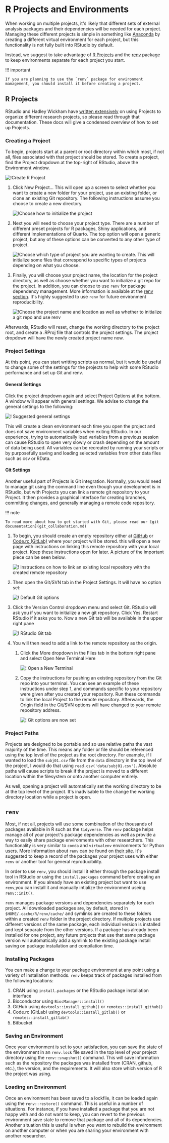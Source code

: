 # R Projects and Environments

When working on multiple projects, it's likely that different sets of external analysis packages and their dependencies will be needed for each project. Managing these different projects is simple in something like [Anaconda](using_anaconda.md) by creating a different virtual environment for each project, but this functionality is not fully built into RStudio by default.

Instead, we suggest to take advantage of [R Projects](https://support.posit.co/hc/en-us/articles/200526207-Using-RStudio-Projects) and the [renv](https://rstudio.github.io/renv/articles/renv.html) package to keep environments separate for each project you start.

<!-- markdownlint-disable MD046 -->
!!! important

    If you are planning to use the `renv` package for environment management, you should install it before creating a project.
<!-- markdownlint-enable MD046 -->

## R Projects

RStudio and Hadley Wickham have [written extensively](https://r4ds.had.co.nz/workflow-projects.html) on using Projects to organize different research projects, so please read through that documentation. These docs will give a condensed overview of how to set up Projects.

### Creating a Project

To begin, projects start at a parent or root directory within which most, if not all, files associated with that project should be stored. To create a project, find the Project dropdown at the top-right of RStudio, above the Environment window.

![!Create R Project](images/r_create_project.png)

1. Click New Project... This will open up a screen to select whether you want to create a new folder for your project, use an existing folder, or clone an existing Git repository. The following instructions assume you choose to create a new directory.

    ![!Choose how to initialize the project](images/r_project_wizard.png)

1. Next you will need to choose your project type. There are a number of different preset projects for R packages, Shiny applications, and different implementations of Quarto. The top option will open a generic project, but any of these options can be converted to any other type of project.

    ![!Choose which type of project you are wanting to create. This will initialize some files that correspond to specific types of projects depending on what you choose.](images/r_project_type.png)

1. Finally, you will choose your project name, the location for the project directory, as well as choose whether you want to initialize a git repo for the project. In addition, you can choose to use `renv` for package dependency management. More information is available at the [renv section](#renv). It's highly suggested to use `renv` for future environment reproducibility.

    ![!Choose the project name and location as well as whether to initialize a git repo and use renv](images/r_name_project.png)

Afterwards, RStudio will reset, change the working directory to the project root, and create a .RProj file that controls the project settings. The project dropdown will have the newly created project name now.

### Project Settings

At this point, you can start writting scripts as normal, but it would be useful to change some of the settings for the projects to help with some RStudio performance and set up Git and renv.

#### General Settings

Click the project dropdown again and select Project Options at the bottom. A window will appear with general settings. We advise to change the general settings to the following:

![! Suggested general settings](images/r_project_general_settings.png)

This will create a clean environment each time you open the project and does not save environment variables when exiting RStudio. In our experience, trying to automatically load variables from a previous session can cause RStudio to open very slowly or crash depending on the amount of data being used. All variables can be recreated by running your scripts or by purposefully saving and loading selected variables from other data files such as csv or RData.

#### Git Settings

Another useful part of Projects is Git integration. Normally, you would need to manage git using the command line even though your development is in RStudio, but with Projects you can link a remote git repository to your Project. It then provides a graphical interface for creating branches, committing changes, and generally managing a remote code repository.

<!-- markdownlint-disable MD046 -->
!!! note

    To read more about how to get started with Git, please read our [git documentation](git_collaboration.md)
<!-- markdownlint-enable MD046 -->

1. To begin, you should create an empty repository either at [GitHub](https://github.com/) or [Code.rc (GitLab)](https://code.rc.uab.edu/users/sign_in) where your project will be stored. this will open a new page with instructions on linking this remote repository with your local project. Keep these instructions open for later. A picture of the important piece can be seen below.

    ![! Instructions on how to link an existing local repository with the created remote repository](images/r_push_existing_repo_instructions.png)

1. Then open the Git/SVN tab in the Project Settings. It will have no option set:

    ![! Default Git options](images/r_git_options_1.png)

1. Click the Version Control dropdown menu and select Git. RStudio will ask you if you want to initialize a new git repository. Click Yes. Restart RStudio if it asks you to. Now a new Git tab will be available in the upper right pane

    ![! RStudio Git tab](images/r_git_pane.png)

1. You will then need to add a link to the remote repository as the origin.
    1. Click the More dropdown in the Files tab in the bottom right pane and select Open New Terminal Here

        ![! Open a New Terminal](images/r_open_terminal.png)

    1. Copy the instructions for pushing an existing repository from the Git repo into your terminal. You can see an example of these instructions under step 1, and commands specific to your repository were given after you created your repository. Run these commands to link the local Project to the remote repository. Afterwards, the Origin field in the Git/SVN options will have changed to your remote repository address.

        ![! Git options are now set](images/r_git_options_2.png)

### Project Paths

Projects are designed to be portable and so use relative paths the vast majority of the time. This means any folder or file should be referenced using the top level of the project as the root directory. For example, if I wanted to load the `subj01.csv` file from the `data` directory in the top level of the project, I would do that using `read.csv('data/subj01.csv')`. Absolute paths will cause scripts to break if the project is moved to a different location within the filesystem or onto another computer entirely.

As well, opening a project will automatically set the working directory to be at the top level of the project. It's inadvisable to the change the working directory location while a project is open.

## `renv`

Most, if not all, projects will use some combination of the thousands of packages available in R such as the `tidyverse`. The `renv` package helps manage all of your project's package dependencies as well as provide a way to easily share package environments with other researchers. This functionality is very similar to `conda` and `virtualenv` environments for Python users. More information about `renv` can be found on [their site](https://rstudio.github.io/renv/articles/renv.html). It's suggested to keep a record of the packages your project uses with either `renv` or another tool for general reproducibility.

In order to use `renv`, you should install it either through the package install tool in RStudio or using the `install.packages` command before creating an environment. If you already have an existing project but want to use `renv`,you can install it and manually intialize the environment useing `renv::init()`.

`renv` manages package versions and dependencies separately for each project. All downloaded packages are, by default, stored in `$HOME/.cache/R/renv/cache/` and symlinks are created to these folders within a created `renv` folder in the project directory. If multiple projects use different versions of the same package, each individual version is installed and kept separate from the other versions. If a package has already been installed for one project, any future projects that use that same package version will automatically add a symlink to the existing package install saving on package installation and compilation time.

### Installing Packages

You can make a change to your package environment at any point using a variety of installation methods. `renv` keeps track of packages installed from the following locations:

1. CRAN using `install.packages` or the RStudio package installation interface
1. Bioconductor using `BiocManager::install()`
1. GitHub using `devtools::install_github()` or `remotes::install_github()`
1. Code.rc (GitLab) using `devtools::install_gitlab()` or `remotes::install_gitlab()`
1. Bitbucket

### Saving an Environment

Once your environment is set to your satisfaction, you can save the state of the environment in an `renv.lock` file saved in the top level of your project directory using the `renv::snapshot()` command. This will save information such as the repository the packages was installed from (CRAN, github, etc.), the version, and the requirements. It will also store which version of R the project was using.

### Loading an Environment

Once an environment has been saved to a lockfile, it can be loaded again using the `renv::restore()` command. This is useful in a number of situations. For instance, if you have installed a package that you are not happy with and do not want to keep, you can revert to the previous environment save state to remove that package and all of its dependencies. Another situation this is useful is when you want to rebuild the environment on another computer or when you are sharing your environment with another researcher.
